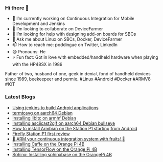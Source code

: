 ### Hi there 👋

<!--
**gounthar/gounthar** is a ✨ _special_ ✨ repository because its `README.md` (this file) appears on your GitHub profile.

Here are some ideas to get you started:
-->
- 🔭 I’m currently working on Continuous Integration for Mobile Development and Jenkins
- 👯 I’m looking to collaborate on DeviceFarmer
- 🤔 I’m looking for help with designing add-on boards for SBCs
- 💬 Ask me about Linux on SBCs, Docker, DeviceFarmer
- 📫 How to reach me: poddingue on Twitter, LinkedIn
- 😄 Pronouns: He
- ⚡ Fun fact: Got in love with embedded/handheld hardware when playing with the HP48SX in 1989

Father of two, husband of one, geek in denial, fond of handheld devices since 1989, beekeepeer and permie. #Linux #Android #Docker #ARMV8 #IOT

### Latest Blogs
<!-- BLOG-POST-LIST:START -->
- [Using jenkins to build Android applications](https://bruno.verachten.fr/2022/08/02/naively-building-android-apps-with-jenkins/)
- [termtosvg on aarch64 Debian](https://bruno.verachten.fr/2021/08/20/Installing-termtosvg-on-aarch64/)
- [Installing libltc on armhf Debian](https://bruno.verachten.fr/2021/08/20/Installing-libltc-on-armhf/)
- [Installing asciicast2gif on aarch64 Debian bullseye](https://bruno.verachten.fr/2021/08/20/Installing-asciicast-on-aarch64/)
- [How to install Armbian on the Station P1 starting from Android](https://bruno.verachten.fr/2021/02/18/How-to-Install-Armbian-on-the-Station-P1/)
- [Firefly Station P1 first review](https://bruno.verachten.fr/2021/01/14/Firefly-Station-P1-first-review/)
- [🍊 ARM your continuous integration system with fruits! 🍌](https://bruno.verachten.fr/2021/01/11/Arm-your-ci-with-fruits/)
- [Installing Caffe on the Orange Pi 4B](https://bruno.verachten.fr/2020/06/22/installing-Caffee-on-the-orangepi-4b/)
- [Installing TensorFlow on the Orange Pi 4B](https://bruno.verachten.fr/2020/06/19/installing-tensorflow-on-the-orangepi-4b/)
- [Sphinx: Installing sphinxbase on the OrangePi 4B](https://bruno.verachten.fr/2020/06/05/installing-sphinxbase-on-the-OrangePi-4B/)
<!-- BLOG-POST-LIST:END -->
